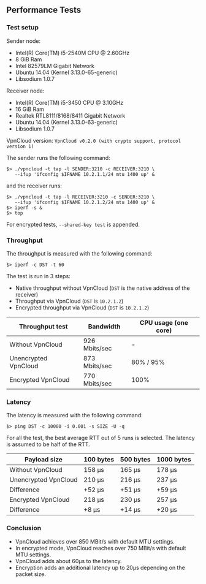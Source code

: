 Performance Tests
-----------------

### Test setup

Sender node:
  * Intel(R) Core(TM) i5-2540M CPU @ 2.60GHz
  * 8 GiB Ram
  * Intel 82579LM Gigabit Network
  * Ubuntu 14.04 (Kernel 3.13.0-65-generic)
  * Libsodium 1.0.7

Receiver node:
  * Intel(R) Core(TM) i5-3450 CPU @ 3.10GHz
  * 16 GiB Ram
  * Realtek RTL8111/8168/8411 Gigabit Network
  * Ubuntu 14.04 (Kernel 3.13.0-63-generic)
  * Libsodium 1.0.7

VpnCloud version: `VpnCloud v0.2.0 (with crypto support, protocol version 1)`

The sender runs the following command:

```
$> ./vpncloud -t tap -l SENDER:3210 -c RECEIVER:3210 \
   --ifup 'ifconfig $IFNAME 10.2.1.1/24 mtu 1400 up' &
```

and the receiver runs:

```
$> ./vpncloud -t tap -l RECEIVER:3210 -c SENDER:3210 \
   --ifup 'ifconfig $IFNAME 10.2.1.2/24 mtu 1400 up' &
$> iperf -s &
$> top
```

For encrypted tests, `--shared-key test` is appended.


### Throughput

The throughput is measured with the following command:

```
$> iperf -c DST -t 60
```

The test is run in 3 steps:
* Native throughput without VpnCloud (`DST` is the native address of the receiver)
* Throughput via VpnCloud (`DST` is `10.2.1.2`)
* Encrypted throughput via VpnCloud (`DST` is `10.2.1.2`)


| Throughput test      | Bandwidth     | CPU usage (one core) |
| -------------------- | ------------- | -------------------- |
| Without VpnCloud     | 926 Mbits/sec |  -                   |
| Unencrypted VpnCloud | 873 Mbits/sec | 80% / 95%            |
| Encrypted VpnCloud   | 770 Mbits/sec | 100%                 |


### Latency

The latency is measured with the following command:
```
$> ping DST -c 10000 -i 0.001 -s SIZE -U -q
```

For all the test, the best average RTT out of 5 runs is selected. The latency is
assumed to be half of the RTT.


| Payload size         | 100 bytes | 500 bytes | 1000 bytes |
| -------------------- | --------- | --------- | ---------- |
| Without VpnCloud     | 158 µs    | 165 µs    | 178 µs     |
| Unencrypted VpnCloud | 210 µs    | 216 µs    | 237 µs     |
| Difference           | +52 µs    | +51 µs    | +59 µs     |
| Encrypted VpnCloud   | 218 µs    | 230 µs    | 257 µs     |
| Difference           |  +8 µs    | +14 µs    | +20 µs     |


### Conclusion

* VpnCloud achieves over 850 MBit/s with default MTU settings.
* In encrypted mode, VpnCloud reaches over 750 MBit/s with default MTU settings.
* VpnCloud adds about 60µs to the latency.
* Encryption adds an additional latency up to 20µs depending on the packet size.
